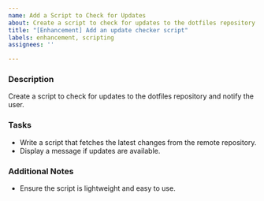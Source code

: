 ```yaml
---
name: Add a Script to Check for Updates
about: Create a script to check for updates to the dotfiles repository.
title: "[Enhancement] Add an update checker script"
labels: enhancement, scripting
assignees: ''

---
```


### Description
Create a script to check for updates to the dotfiles repository and notify the user.

### Tasks
- Write a script that fetches the latest changes from the remote repository.
- Display a message if updates are available.

### Additional Notes
- Ensure the script is lightweight and easy to use.
